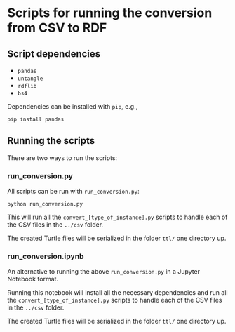 # Scripts for running the conversion from CSV to RDF

## Script dependencies

- `pandas`
- `untangle`
- `rdflib`
- `bs4`

Dependencies can be installed with `pip`, e.g.,
```
pip install pandas
```

## Running the scripts

There are two ways to run the scripts:

### run_conversion.py

All scripts can be run with `run_conversion.py`:

```
python run_conversion.py
```

This will run all the `convert_[type_of_instance].py` scripts to handle each of the CSV files in the `../csv` folder.

The created Turtle files will be serialized in the folder `ttl/` one directory up.

### run_conversion.ipynb

An alternative to running the above `run_conversion.py` in a Jupyter Notebook format.

Running this notebook will install all the necessary dependencies and run all the `convert_[type_of_instance].py` scripts to handle each of the CSV files in the `../csv` folder.

The created Turtle files will be serialized in the folder `ttl/` one directory up.